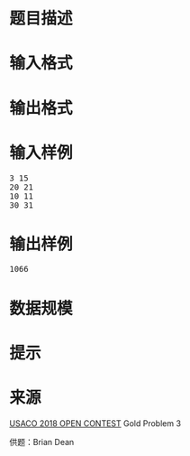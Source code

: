 

# 题目描述



# 输入格式



# 输出格式



# 输入样例


<pre>3 15
20 21
10 11
30 31
</pre>

# 输出样例


<pre>1066
</pre>

# 数据规模



# 提示



# 来源


<p>
<a href="http://www.usaco.org/index.php?page=open18results" target="_blank">USACO 2018 OPEN CONTEST</a> Gold Problem 3
</p>
<p>
供题：Brian Dean
</p>
